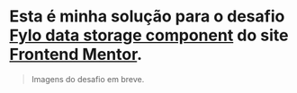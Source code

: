 # Esta é minha solução para o desafio [Fylo data storage component](./challenge.md) do site [Frontend Mentor](https://www.frontendmentor.io).

> Imagens do desafio em breve.